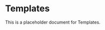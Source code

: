 ﻿<!-- 
---
title: "Templates"
description: "Placeholder description for Templates"
author: "VintageDon"
tags: ["placeholder", "documentation"]
category: "Compliance"
kb_type: "Reference"
version: "0.1"
status: "Draft"
last_updated: "2025-03-16"
---
-->

# Templates

This is a placeholder document for Templates.
